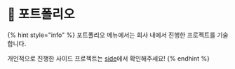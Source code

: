 # 🔵 포트폴리오

{% hint style="info" %}
포트폴리오 메뉴에서는 회사 내에서 진행한 프로젝트를 기술합니다.

개인적으로 진행한 사이드 프로젝트는 [side](../side/ "mention")에서 확인해주세요!
{% endhint %}

